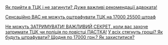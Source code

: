 <span><a href="{{site.github.url}}/pages/you_tube/advokat-sergij-gula/yak-prijti-v-tck-i-ne-zaginuti-duzhe-vazhlivi-rekomendaciyi-advokata.html" target="_block"><font role="case" lvl="2"></font>Як прийти в ТЦК і не загинути? Дуже важливі рекомендації адвоката!</a></span>

<span><a href="{{site.github.url}}/pages/you_tube/advokat-sergij-gula/sensacijno-vas-ne-mozhut-oshtrafuvati-tck-na-17000-25500-shtraf.html" target="_block"><font role="case" lvl="2"></font>Сенсаційно ВАС не можуть оштрафувати ТЦК на 17000 25500 штраф</a></span>

<span><a href="{{site.github.url}}/pages/you_tube/advokat-sergij-gula/ne-mozhut-zatrimuvati-vazhlivij-sekret-koli-vas-zahoche-zatrimati-tck-chi-policiya-po-povistci-pastka.html" target="_block"><font role="case" lvl="2"></font>Не можуть ЗАТРИМУВАТИ! ВАЖЛИВИЙ СЕКРЕТ, коли вас захоче затримати ТЦК чи поліція по повістці ПАСТКА!</a></span>
<span><a href="{{site.github.url}}/pages/you_tube/advokat-sergij-gula/u-vsih-styagnut-groshi-yak-budut-shtrafuvati-shodnya-po-17000-grn-yak-zahistitisya.html" target="_block"><font role="case" lvl="2"></font>У всіх стягнуть гроші? Як будуть штрафувати? Щодня по 17000 грн.? Як захиститися?</a></span>
